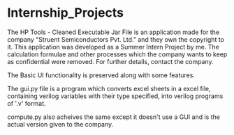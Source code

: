 # Internship_Projects

The HP Tools - Cleaned Executable Jar File is an application made for the company "Struent Semiconductors Pvt. Ltd." and they own the copyright to it.
This application was developed as a Summer Intern Project by me.
The calculation formulae and other processes which the company wants to keep as confidential were removed.
For further details, contact the company.

The Basic UI functionality is preserved along with some features.

The gui.py file is a program which converts excel sheets in a excel file, containing verilog variables with their type specified, into verilog programs of '.v' format.

compute.py also acheives the same except it doesn't use a GUI and is the actual version given to the company.
